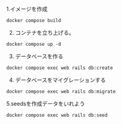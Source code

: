 
1.イメージを作成
```
docker compose build
```
2. コンテナを立ち上げる。
```
docker compose up -d
```
3. データベースを作る
```
docker compose exec web rails db:create
```
4. データベースをマイグレーションする
```
docker compose exec web rails db:migrate
```
5.seedsを作成データをいれよう
```
docker compose exec web rails db:seed
```
